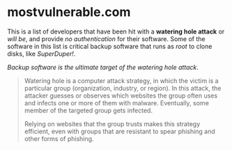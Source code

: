 # mostvulnerable.com

This is a list of developers that have been hit with a **watering hole attack** or _will be_, and provide _no authentication_ for their software. Some of the software in this list is critical backup software that runs as _root_ to clone disks, like _SuperDuper!_.

_Backup software is the ultimate target of the watering hole attack_.

> Watering hole is a computer attack strategy, in which the victim is a particular group (organization, industry, or region).
> In this attack, the attacker guesses or observes which websites the group often uses and infects one or more of them with malware.
> Eventually, some member of the targeted group gets infected.
>
> Relying on websites that the group trusts makes this strategy efficient, even with groups that are resistant to spear phishing and other forms of phishing.
